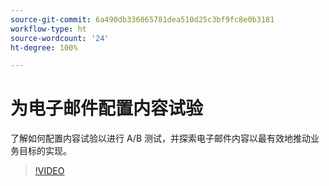 ```yaml
---
source-git-commit: 6a490db336065781dea510d25c3bf9fc8e0b3181
workflow-type: ht
source-wordcount: '24'
ht-degree: 100%

---
```

# 为电子邮件配置内容试验

了解如何配置内容试验以进行 A/B 测试，并探索电子邮件内容以最有效地推动业务目标的实现。

>[!VIDEO](https://video.tv.adobe.com/v/3419893/?learn=on)
